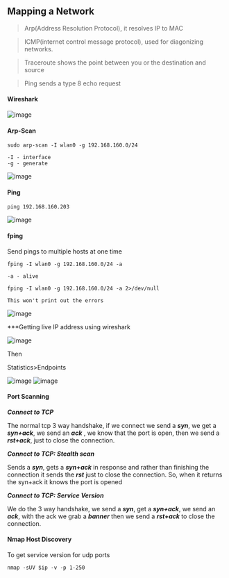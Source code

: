 
<h2>Mapping a Network</h2>

>Arp(Address Resolution Protocol), it resolves IP to MAC

>ICMP(internet control message protocol), used for diagonizing networks.

>Traceroute shows the point between you or the destination and source

>Ping sends a type 8 echo request

<h4>Wireshark</h4>

![image](https://github.com/BlackAnon22/BlackAnon22.github.io/assets/67879936/3dc0a1b8-8d6e-4342-a370-d833edaec671)

<h4>Arp-Scan</h4>

```
sudo arp-scan -I wlan0 -g 192.168.160.0/24

-I - interface
-g - generate
```

![image](https://github.com/BlackAnon22/BlackAnon22.github.io/assets/67879936/ca1788ac-431c-4b80-9e08-1738e9c2d0da)

<h4>Ping</h4>

```
ping 192.168.160.203
```

![image](https://github.com/BlackAnon22/BlackAnon22.github.io/assets/67879936/94d94f99-54e4-4ef2-9f4b-43787fcf51a6)

<h4>fping</h4>

Send pings to multiple hosts at one time
```
fping -I wlan0 -g 192.168.160.0/24 -a

-a - alive
```

```
fping -I wlan0 -g 192.168.160.0/24 -a 2>/dev/null

This won't print out the errors
```

![image](https://github.com/BlackAnon22/BlackAnon22.github.io/assets/67879936/7c88f69a-55db-423c-abc3-4ae2b14e7fc9)

***Getting live IP address using wireshark

![image](https://github.com/BlackAnon22/BlackAnon22.github.io/assets/67879936/aaef5220-48e0-4802-9188-5d2334232dc9)

Then

Statistics>Endpoints

![image](https://github.com/BlackAnon22/BlackAnon22.github.io/assets/67879936/1b93ad78-a32f-4d6b-9a0e-04629f87903d)
![image](https://github.com/BlackAnon22/BlackAnon22.github.io/assets/67879936/0ad9a30b-993c-4985-b805-f1f19edf2572)


<h4>Port Scanning</h4>

***Connect to TCP***

The normal tcp 3 way handshake,  if we connect we send a ***syn***, we get a ***syn+ack***, we send an ***ack*** , we know that the port is open, then we send a ***rst+ack***, just to close the connection.

***Connect to TCP: Stealth scan***

Sends a ***syn***, gets a ***syn+ack*** in response and rather than finishing the connection it sends the ***rst*** just to close the connection. So, when it returns the syn+ack it knows the port is opened

***Connect to TCP: Service Version***

We do the 3 way handshake, we send a ***syn***, get a ***syn+ack***, we send an ***ack***, with the ack we grab a ***banner*** then we send a ***rst+ack*** to close the connection. 


<h4>Nmap Host Discovery</h4>

To get service version for udp ports 
```
nmap -sUV $ip -v -p 1-250
```
